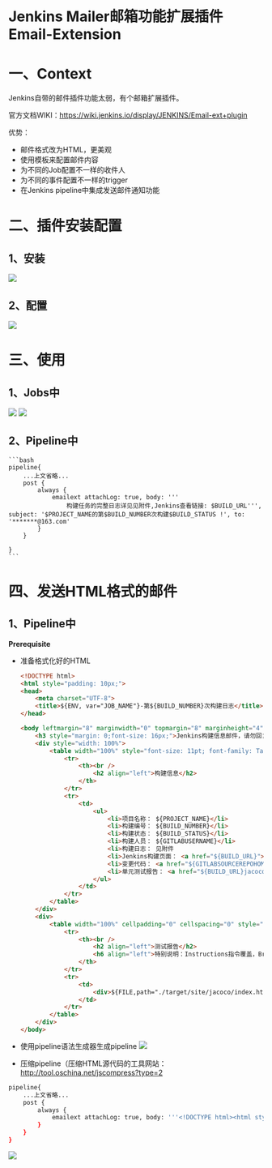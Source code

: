 # Jenkins Mailer邮箱功能扩展插件Email-Extension
# 一、Context

Jenkins自带的邮件插件功能太弱，有个邮箱扩展插件。

官方文档WIKI：https://wiki.jenkins.io/display/JENKINS/Email-ext+plugin

优势：

* 邮件格式改为HTML，更美观
* 使用模板来配置邮件内容
* 为不同的Job配置不一样的收件人
* 为不同的事件配置不一样的trigger
* 在Jenkins pipeline中集成发送邮件通知功能

# 二、插件安装配置

## 1、安装

![](../assets/jenkins-Mailer邮箱功能扩展插件Email-Extension-1.png)

## 2、配置

![](../assets/jenkins-Mailer邮箱功能扩展插件Email-Extension-2.png)

# 三、使用

## 1、Jobs中

![](../assets/jenkins-Mailer邮箱功能扩展插件Email-Extension-3.png)
![](../assets/jenkins-Mailer邮箱功能扩展插件Email-Extension-4.png)

## 2、Pipeline中

    ```bash
    pipeline{
        ...上文省略...
        post {
            always {
                emailext attachLog: true, body: '''
                    构建任务的完整日志详见见附件,Jenkins查看链接: $BUILD_URL''', subject: '$PROJECT_NAME的第$BUILD_NUMBER次构建$BUILD_STATUS !', to: '*******@163.com'
            }
        }

    }
    ```

# 四、发送HTML格式的邮件

## 1、Pipeline中

**Prerequisite**

- 准备格式化好的HTML

  ```html
  <!DOCTYPE html>
  <html style="padding: 10px;">
  <head>
      <meta charset="UTF-8">
      <title>${ENV, var="JOB_NAME"}-第${BUILD_NUMBER}次构建日志</title>
  </head>

  <body leftmargin="8" marginwidth="0" topmargin="8" marginheight="4"offset="0" style="border: 1px solid #eaeaea;padding: 10px;">
      <h3 style="margin: 0;font-size: 16px;">Jenkins构建信息邮件，请勿回复！</h3><br />
      <div style="width: 100%">
          <table width="100%" style="font-size: 11pt; font-family: Tahoma, Arial, Helvetica, sans-serif">
              <tr>
                  <th><br />
                      <h2 align="left">构建信息</h2>
                  </th>
              </tr>
              <tr>
                  <td>
                      <ul>
                          <li>项目名称： ${PROJECT_NAME}</li>
                          <li>构建编号： ${BUILD_NUMBER}</li>
                          <li>构建状态： ${BUILD_STATUS}</li>
                          <li>构建人员： ${GITLABUSERNAME}</li>
                          <li>构建日志： 见附件
                          <li>Jenkins构建页面： <a href="${BUILD_URL}">${BUILD_URL}</a></li>
                          <li>变更代码： <a href="${GITLABSOURCEREPOHOMEPAGE}/commit/${gitlabMergeRequestLastCommit}">${GITLABSOURCEREPOHOMEPAGE}/commit/${gitlabMergeRequestLastCommit}</a></li>
                          <li>单元测试报告： <a href="${BUILD_URL}jacoco">${BUILD_URL}jacoco</a></li>
                      </ul>
                  </td>
              </tr>
          </table>
      </div>
      <div>
          <table width="100%" cellpadding="0" cellspacing="0" style="font-size: 11pt; font-family: Tahoma, Arial, Helvetica, sans-serif">
              <tr>
                  <th><br />
                      <h2 align="left">测试报告</h2>
                      <h6 align="left">特别说明：Instructions指令覆盖，Branches分支覆盖，Cyclomatic Complexity非抽象方法计算圈复杂度，Lines行覆盖，Methods方法覆盖，Classes类覆盖</h6>
                  </th>
              </tr>
              <tr>
                  <td>
                      <div>${FILE,path="./target/site/jacoco/index.html"}</div>
                  </td>
              </tr>
          </table>
      </div>
  </body>
  ```
- 使用pipeline语法生成器生成pipeline
   ![](../assets/jenkins-Mailer邮箱功能扩展插件Email-Extension-5.png)
- 压缩pipeline（压缩HTML源代码的工具网站：http://tool.oschina.net/jscompress?type=2

```bash
pipeline{
    ...上文省略...
    post {
        always {
            emailext attachLog: true, body: '''<!DOCTYPE html><html style="padding: 10px;"><head><meta charset="UTF-8"><title>${ENV, var="JOB_NAME"}-第${BUILD_NUMBER}次构建日志</title></head><body leftmargin="8" marginwidth="0" topmargin="8" marginheight="4" offset="0" style="border: 1px solid #eaeaea;padding: 10px;"><h3 style="margin: 0;font-size: 16px;">Jenkins构建信息邮件，请勿回复！</h3><br /><div style="width: 100%"><table width="100%" style="font-size: 11pt; font-family: Tahoma, Arial, Helvetica, sans-serif"><tr><th><br /><h2 align="left">构建信息</h2></th></tr><tr><td><ul><li>项目名称： ${PROJECT_NAME}</li><li>构建编号： ${BUILD_NUMBER}</li><li>构建状态： ${BUILD_STATUS}</li><li>构建人员： ${GITLABUSERNAME}</li><li>构建日志： 见附件<li>Jenkins构建页面：<a href="${BUILD_URL}">${BUILD_URL}</a></li><li>变更代码：<a href="${GITLABSOURCEREPOHOMEPAGE}/commit/${gitlabMergeRequestLastCommit}">${GITLABSOURCEREPOHOMEPAGE}/commit/${gitlabMergeRequestLastCommit}</a></li><li>单元测试报告：<a href="${BUILD_URL}jacoco">${BUILD_URL}jacoco</a></li></ul></td></tr></table></div><div><table width="100%" cellpadding="0" cellspacing="0" style="font-size: 11pt; font-family: Tahoma, Arial, Helvetica, sans-serif"><tr><th><br /><h2 align="left">测试报告</h2><h6 align="left">特别说明：Instructions指令覆盖，Branches分支覆盖，Cyclomatic Complexity非抽象方法计算圈复杂度，Lines行覆盖，Methods方法覆盖，Classes类覆盖</h6></th></tr><tr><td><div>${FILE,path="./target/site/jacoco/index.html"}</div></td></tr></table></div></body>''', mimeType: 'text/html', subject: '项目构建报告：$PROJECT_NAME的第$BUILD_NUMBER次构建$BUILD_STATUS !', to: '*******@163.com'
        }
    }
}
```

![](../assets/jenkins-Mailer邮箱功能扩展插件Email-Extension-6.png)
